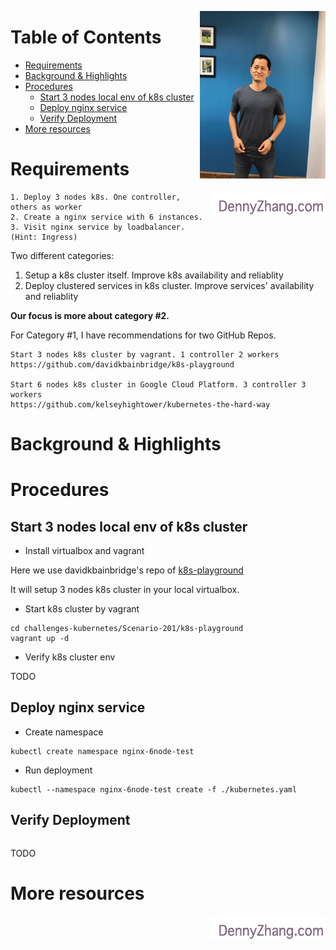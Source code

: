 <a href="https://www.dennyzhang.com"><img align="right" width="201" height="268" src="https://raw.githubusercontent.com/USDevOps/mywechat-slack-group/master/images/denny_201706.png"></a>

Table of Contents
=================

   * [Requirements](#requirements)
   * [Background &amp; Highlights](#background--highlights)
   * [Procedures](#procedures)
      * [Start 3 nodes local env of k8s cluster](#start-3-nodes-local-env-of-k8s-cluster)
      * [Deploy nginx service](#deploy-nginx-service)
      * [Verify Deployment](#verify-deployment)
   * [More resources](#more-resources)

# Requirements
<a href="https://www.dennyzhang.com"><img align="right" width="185" height="37" src="https://raw.githubusercontent.com/USDevOps/mywechat-slack-group/master/images/dns_small.png"></a>

```
1. Deploy 3 nodes k8s. One controller, others as worker
2. Create a nginx service with 6 instances.
3. Visit nginx service by loadbalancer. (Hint: Ingress)
```

Two different categories:
1. Setup a k8s cluster itself. Improve k8s availability and reliablity
2. Deploy clustered services in k8s cluster. Improve services' availability and reliablity

**Our focus is more about category #2.**

For Category #1, I have recommendations for two GitHub Repos.
```
Start 3 nodes k8s cluster by vagrant. 1 controller 2 workers
https://github.com/davidkbainbridge/k8s-playground

Start 6 nodes k8s cluster in Google Cloud Platform. 3 controller 3 workers
https://github.com/kelseyhightower/kubernetes-the-hard-way
```

# Background & Highlights

# Procedures

## Start 3 nodes local env of k8s cluster
- Install virtualbox and vagrant

Here we use davidkbainbridge's repo of [k8s-playground](https://github.com/davidkbainbridge/k8s-playground)

It will setup 3 nodes k8s cluster in your local virtualbox.

- Start k8s cluster by vagrant
```
cd challenges-kubernetes/Scenario-201/k8s-playground
vagrant up -d
```

- Verify k8s cluster env

TODO

## Deploy nginx service

- Create namespace
```
kubectl create namespace nginx-6node-test
```

- Run deployment
```
kubectl --namespace nginx-6node-test create -f ./kubernetes.yaml
```

## Verify Deployment
```
```

TODO

# More resources

<a href="https://www.dennyzhang.com"><img align="right" width="185" height="37" src="https://raw.githubusercontent.com/USDevOps/mywechat-slack-group/master/images/dns_small.png"></a>
